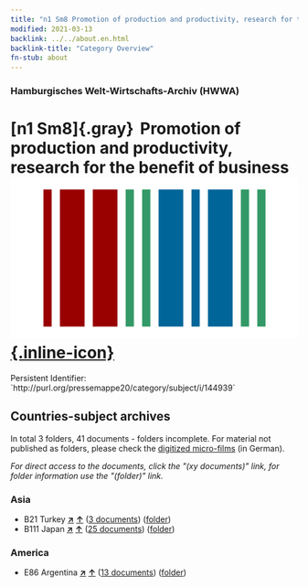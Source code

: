 ```yaml
---
title: "n1 Sm8 Promotion of production and productivity, research for the benefit of business"
modified: 2021-03-13
backlink: ../../about.en.html
backlink-title: "Category Overview"
fn-stub: about
---
```


### Hamburgisches Welt-Wirtschafts-Archiv (HWWA)

# [n1 Sm8]{.gray}&#8201; Promotion of production and productivity, research for the benefit of business &#160; [![Wikidata](/images/Wikidata-logo.svg "Wikidata"){.inline-icon}](http://www.wikidata.org/entity/Q104710395)

<div class="hint">Persistent Identifier: `http://purl.org/pressemappe20/category/subject/i/144939`</div>







## Countries-subject archives





In total 3 folders, 41 documents - folders incomplete.
For material not published as folders, please check the [digitized micro-films](/film/h1_sh.de.html) (in German).

_For direct access to the documents, click the "(xy documents)" link, for folder information use the "(folder)" link._



### Asia

- B21 Turkey [**&nearr;**](../../../geo/i/141111/about.en.html "Turkey (all folders)") [**&uarr;**](../../../geo/about.en.html#B21 "Country category system") (<a href="https://pm20.zbw.eu/iiifview/folder/sh/141111,144939" title="about: Turkey : Promotion of production and productivity, research for the benefit of business" target="_blank">3 documents</a>) ([folder](../../../../folder/sh/1411xx/141111/1449xx/144939/about.en.html))
- B111 Japan [**&nearr;**](../../../geo/i/141272/about.en.html "Japan (all folders)") [**&uarr;**](../../../geo/about.en.html#B111 "Country category system") (<a href="https://pm20.zbw.eu/iiifview/folder/sh/141272,144939" title="about: Japan : Promotion of production and productivity, research for the benefit of business" target="_blank">25 documents</a>) ([folder](../../../../folder/sh/1412xx/141272/1449xx/144939/about.en.html))

### America

- E86 Argentina [**&nearr;**](../../../geo/i/141692/about.en.html "Argentina (all folders)") [**&uarr;**](../../../geo/about.en.html#E86 "Country category system") (<a href="https://pm20.zbw.eu/iiifview/folder/sh/141692,144939" title="about: Argentina : Promotion of production and productivity, research for the benefit of business" target="_blank">13 documents</a>) ([folder](../../../../folder/sh/1416xx/141692/1449xx/144939/about.en.html))








